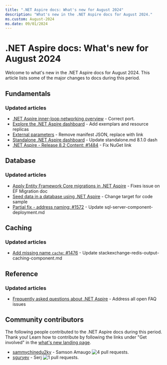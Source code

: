 ```yaml
---
title: ".NET Aspire docs: What's new for August 2024"
description: "What's new in the .NET Aspire docs for August 2024."
ms.custom: August-2024
ms.date: 09/01/2024
---
```


# .NET Aspire docs: What's new for August 2024

Welcome to what's new in the .NET Aspire docs for August 2024. This article lists some of the major changes to docs during this period.

## Fundamentals

### Updated articles

- [.NET Aspire inner-loop networking overview](../fundamentals/networking-overview.md) - Correct port.
- [Explore the .NET Aspire dashboard](../fundamentals/dashboard/explore.md) - Add exemplars and resource replicas
- [External parameters](../fundamentals/external-parameters.md) - Remove manifest JSON, replace with link
- [Standalone .NET Aspire dashboard](../fundamentals/dashboard/standalone.md) - Update standalone.md 8.1.0 dash
- [.NET Aspire - Release 8.2 Content: #1484](../fundamentals/components-overview.md) - Fix NuGet link

## Database

### Updated articles

- [Apply Entity Framework Core migrations in .NET Aspire](../database/ef-core-migrations.md) - Fixes issue on EF Migration doc
- [Seed data in a database using .NET Aspire](../database/seed-database-data.md) - Change target for code sample
- [Partial fix - address naming: #1572](../database/sql-server-component-deployment.md) - Update sql-server-component-deployment.md

## Caching

### Updated articles

- [Add missing name `cache`: #1476](../caching/stackexchange-redis-output-caching-component.md) - Update stackexchange-redis-output-caching-component.md

## Reference

### Updated articles

- [Frequently asked questions about .NET Aspire](../reference/aspire-faq.yml) - Address all open FAQ issues

## Community contributors

The following people contributed to the .NET Aspire docs during this period. Thank you! Learn how to contribute by following the links under "Get involved" in the [what's new landing page](index.yml).

- [sammychinedu2ky](https://github.com/sammychinedu2ky) - Samson Amaugo ![4 pull requests.](https://img.shields.io/badge/Merged%20Pull%20Requests-4-green)
- [sguryev](https://github.com/sguryev) - Serj ![1 pull requests.](https://img.shields.io/badge/Merged%20Pull%20Requests-1-green)
